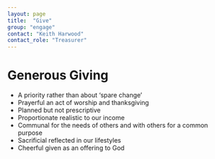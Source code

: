 ```yaml
---
layout: page
title:  "Give"
group: "engage"
contact: "Keith Harwood"
contact_role: "Treasurer"
---
```


# Generous Giving
* A priority rather than about ‘spare change’
* Prayerful an act of worship and thanksgiving
* Planned but not prescriptive
* Proportionate realistic to our income
* Communal for the needs of others and with others for a common purpose
* Sacrificial reflected in our lifestyles
* Cheerful given as an offering to God
